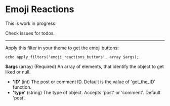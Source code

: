 # Emoji Reactions

This is work in progress.

Check issues for todos.

---

Apply this filter in your theme to get the emoji buttons:

```
echo apply_filters('emoji_reactions_buttons', array $args);
```

**$args**
(array) (Required) An array of elements, that identify the object to get liked or null.

- **'ID'** (int) The post or comment ID. Default is the value of 'get_the_ID' function.
- **'type'** (string) The type of object. Accepts 'post' or 'comment'. Default 'post'.

